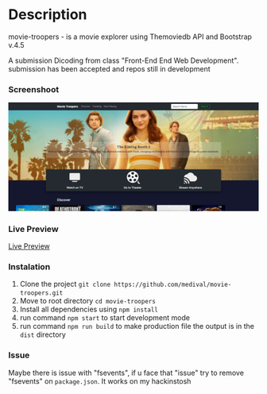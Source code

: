 # Description
movie-troopers - is a movie explorer using Themoviedb API and Bootstrap v.4.5

A submission Dicoding from class "Front-End End Web Development". submission has been accepted and repos still in development

### Screenshoot

![alt screenshoot](https://github.com/medival/movie-troopers/blob/master/screenshoot/screenshoot.png)


### Live Preview

[Live Preview](https://medival.github.io/movie-troopers)

### Instalation

1. Clone the project `git clone https://github.com/medival/movie-troopers.git`
2. Move to root directory `cd movie-troopers`
3. Install all dependencies using `npm install`
4. run command `npm start` to start development mode
5. run command `npm run build` to make production file the output is in the `dist` directory


### Issue

Maybe there is issue with "fsevents", if u face that "issue" try to remove "fsevents" on `package.json`. It works on my hackinstosh
